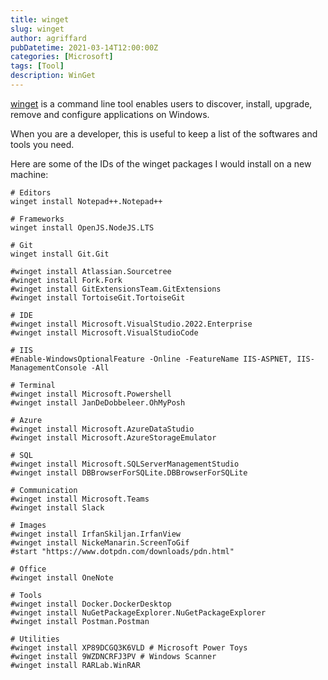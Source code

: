 ```yaml
---
title: winget
slug: winget
author: agriffard
pubDatetime: 2021-03-14T12:00:00Z
categories: [Microsoft]
tags: [Tool]
description: WinGet
---
```


[winget](https://learn.microsoft.com/en-us/windows/package-manager/winget/) is a command line tool enables users to discover, install, upgrade, remove and configure applications on Windows.

When you are a developer, this is useful to keep a list of the softwares and tools you need.

Here are some of the IDs of the winget packages I would install on a new machine:

```plaintext
# Editors
winget install Notepad++.Notepad++

# Frameworks
winget install OpenJS.NodeJS.LTS

# Git
winget install Git.Git

#winget install Atlassian.Sourcetree
#winget install Fork.Fork
#winget install GitExtensionsTeam.GitExtensions
#winget install TortoiseGit.TortoiseGit

# IDE
#winget install Microsoft.VisualStudio.2022.Enterprise
#winget install Microsoft.VisualStudioCode

# IIS
#Enable-WindowsOptionalFeature -Online -FeatureName IIS-ASPNET, IIS-ManagementConsole -All

# Terminal
#winget install Microsoft.Powershell
#winget install JanDeDobbeleer.OhMyPosh

# Azure
#winget install Microsoft.AzureDataStudio
#winget install Microsoft.AzureStorageEmulator

# SQL
#winget install Microsoft.SQLServerManagementStudio
#winget install DBBrowserForSQLite.DBBrowserForSQLite

# Communication
#winget install Microsoft.Teams
#winget install Slack

# Images
#winget install IrfanSkiljan.IrfanView
#winget install NickeManarin.ScreenToGif
#start "https://www.dotpdn.com/downloads/pdn.html"

# Office
#winget install OneNote

# Tools
#winget install Docker.DockerDesktop
#winget install NuGetPackageExplorer.NuGetPackageExplorer
#winget install Postman.Postman

# Utilities
#winget install XP89DCGQ3K6VLD # Microsoft Power Toys
#winget install 9WZDNCRFJ3PV # Windows Scanner
#winget install RARLab.WinRAR
```

